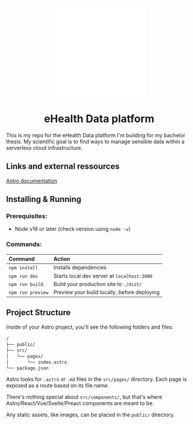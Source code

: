 <img src="./public/elefant.png" style="
display: block; margin-left: auto; margin-right: auto; width: 50%;">

<h1 align="center">eHealth Data platform</h1>

This is my repo for the eHealth Data platform I'm building for my bachelor thesis.
My scientific goal is to find ways to manage sensible data within a serverless cloud infrastructure.

## Links and external ressources

[Astro documentation](https://github.com/withastro/astro)

## Installing & Running

### Prerequisites:

- Node v16 or later (check version using `node -v`)

### Commands:

| Command           | Action                                       |
| :---------------- | :------------------------------------------- |
| `npm install`     | Installs dependencies                        |
| `npm run dev`     | Starts local dev server at `localhost:3000`  |
| `npm run build`   | Build your production site to `./dist/`      |
| `npm run preview` | Preview your build locally, before deploying |

## Project Structure

Inside of your Astro project, you'll see the following folders and files:

```
/
├── public/
├── src/
│   └── pages/
│       └── index.astro
└── package.json
```

Astro looks for `.astro` or `.md` files in the `src/pages/` directory. Each page is exposed as a route based on its file name.

There's nothing special about `src/components/`, but that's where Astro/React/Vue/Svelte/Preact components are meant to be.

Any static assets, like images, can be placed in the `public/` directory.
